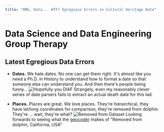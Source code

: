 ```yaml
---
title: "OMG, Data... WTF? Egregious Errors in Cultural Heritage Data"
---
```



# Data Science and Data Engineering Group Therapy



## Latest Egregious Data Errors

* __Dates.__ We hate dates. No one can get them right. It's almost like you need a Ph.D. in History to understand how to format a date so that someone else can understand you. And then there's people being funny...
  ![Hopefully you DIAF](/images/2021-08-17-deathdate1.png)
  Strangely, even my reasonably clever series of date parsers fails to extract an actual death date for this lad.

* __Places.__ Places are great. We love places. They're hierarchical, they have lat/long coordinates for comparison, they're removed from dolphin. They're ... wait, they're what?
  ![Removed from Dataset](/images/2021-08-24-dolphin-place.png)
  Looking forwards to seeing what the [geocoder](https://github.com/pelias/placeholder) makes of "Removed from dolphin, California, USA"
